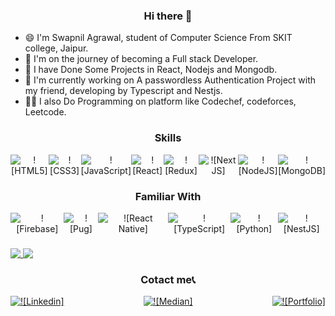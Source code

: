 <div align="center">
  
### Hi there 👋
  
 </div>
 
* 😄 I'm Swapnil Agrawal, student of Computer Science From SKIT college, Jaipur.
* 🚐 I'm on the journey of becoming a Full stack Developer. 
* 🔨 I have Done Some Projects in React, Nodejs and Mongodb.
* 🔨 I'm currently working on A passwordless Authentication Project with my friend, developing by Typescript and Nestjs.
* 👨‍💻 I also Do Programming on platform like Codechef, codeforces, Leetcode.




<div align="center">
  
  ### Skills 
  
  <div style="display:flex;justify-content:space-between;">
       <img src="https://img.shields.io/badge/html5-%23E34F26.svg?style=for-the-badge&logo=html5&logoColor=white" alt="![HTML5]" />
       <img src="https://img.shields.io/badge/css3-%231572B6.svg?style=for-the-badge&logo=css3&logoColor=white" alt="![CSS3]" />
       <img src="https://img.shields.io/badge/javascript-%23323330.svg?style=for-the-badge&logo=javascript&logoColor=%23F7DF1E" alt="![JavaScript]" />
       <img src="https://img.shields.io/badge/react-%2320232a.svg?style=for-the-badge&logo=react&logoColor=%2361DAFB" alt="![React]" />
       <img src="https://img.shields.io/badge/redux-%23593d88.svg?style=for-the-badge&logo=redux&logoColor=white" alt="![Redux]" />
       <img src="https://img.shields.io/badge/Next-black?style=for-the-badge&logo=next.js&logoColor=white" alt="![Next JS]" />
    <img src="https://img.shields.io/badge/node.js-6DA55F?style=for-the-badge&logo=node.js&logoColor=white" alt="![NodeJS]" />
      <img src="https://img.shields.io/badge/MongoDB-%234ea94b.svg?style=for-the-badge&logo=mongodb&logoColor=white" alt="![MongoDB]" />
  </div>
</div>

###


<div align="center">
  
  ### Familiar With 
  
  <div style="display:flex;justify-content:space-between;">
       <img src="https://img.shields.io/badge/firebase-%23039BE5.svg?style=for-the-badge&logo=firebase" alt="![Firebase]" />
       <img src="https://img.shields.io/badge/Pug-FFF?style=for-the-badge&logo=pug&logoColor=A86454" alt="![Pug]" />
       <img src="https://img.shields.io/badge/react_native-%2320232a.svg?style=for-the-badge&logo=react&logoColor=%2361DAFB" alt="![React Native]" />
       <img src="https://img.shields.io/badge/typescript-%23007ACC.svg?style=for-the-badge&logo=typescript&logoColor=white" alt="![TypeScript]" />
       <img src="https://img.shields.io/badge/python-3670A0?style=for-the-badge&logo=python&logoColor=ffdd54" alt="![Python]" />
        <img src="https://img.shields.io/badge/nestjs-%23E0234E.svg?style=for-the-badge&logo=nestjs&logoColor=white" alt="![NestJS]" />
    
  </div>
</div>

###


<a href="https://github.com/code123-tech/github-readme-stats">
  <img align="top" src="https://github-readme-stats.vercel.app/api?username=code123-tech&show_icons=true&theme=Gradient&count_private=true" />
</a>
<a href="https://github.com/code123-tech/github-readme-stats">
  <img align="top" src="https://github-readme-stats.vercel.app/api/top-langs/?username=code123-tech&layout=compact&langs_count=10)](https://github.com/code123-tech/github-readme-stats" />
</a>

###

<div align="center">
  
  ### Cotact me📞 
  
  <div style="display:flex;justify-content:space-between;">
      <a href="https://www.linkedin.com/in/swapnil-agrawal-504bba176/">
          <img src="https://img.shields.io/badge/linkedin-%230077B5.svg?style=for-the-badge&logo=linkedin&logoColor=white" alt="![Linkedin]" />
      </a>
     <a href="https://swapnilagarwal2001.medium.com/">
         <img src="https://img.shields.io/badge/Medium-%23000000.svg?style=for-the-badge&logo=Medium&logoColor=white" alt="![Median]" />
      </a>
    <a href="https://swapnil-agrawal.netlify.app/">
        <img src="https://img.shields.io/badge/Portfolio-%23000000.svg?style=for-the-badge&logo=firefox&logoColor=#FF7139" alt="![Portfolio]" />
      </a>
  </div>
</div>

###

<!--
**code123-tech/code123-tech** is a ✨ _special_ ✨ repository because its `README.md` (this file) appears on your GitHub profile.

Here are some ideas to get you started:

- 🔭 I’m currently working on ...
- 🌱 I’m currently learning ...
- 👯 I’m looking to collaborate on ...
- 🤔 I’m looking for help with ...
- 💬 Ask me about ...
- 📫 How to reach me: ...
- 😄 Pronouns: ...
- ⚡ Fun fact: ...
-->
